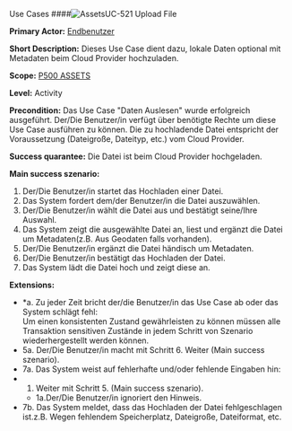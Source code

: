 Use Cases
####![Assets](https://raw.github.com/massiveart/sulu-docs/master/system-requirements/images/assets.png)UC-521 Upload File

**Primary Actor:** [Endbenutzer](https://github.com/massiveart/sulu-docs/tree/master/system-specification/actors.md "Actors") 

**Short Description:** Dieses Use Case dient dazu, lokale Daten optional mit Metadaten beim Cloud Provider hochzuladen. 

**Scope:** [P500 ASSETS](https://github.com/massiveart/sulu-docs/tree/master/system-specification/p500-assets "500 ASSETS") 

**Level:** Activity

**Precondition:** Das Use Case "Daten Auslesen" wurde erfolgreich ausgeführt. Der/Die Benutzer/in verfügt über benötigte Rechte um diese Use Case ausführen zu können. Die zu hochladende Datei entspricht der Voraussetzung (Dateigroße, Dateityp, etc.) vom Cloud Provider.

**Success quarantee:** Die Datei ist beim Cloud Provider hochgeladen.

**Main success szenario:** 

1. Der/Die Benutzer/in startet das Hochladen einer Datei.
2. Das System fordert dem/der Benutzer/in die Datei auszuwählen.
3. Der/Die Benutzer/in wählt die Datei aus und bestätigt seine/Ihre Auswahl.
4. Das System zeigt die ausgewählte Datei an, liest und ergänzt die Datei um Metadaten(z.B. Aus Geodaten falls vorhanden).
5. Der/Die Benutzer/in ergänzt die Datei händisch um Metadaten.
6. Der/Die Benutzer/in bestätigt das Hochladen der Datei. 
7. Das System lädt die Datei hoch und zeigt diese an.

**Extensions:**
* *a. Zu jeder Zeit bricht der/die Benutzer/in das Use Case ab oder das System schlägt fehl:	
Um einen konsistenten Zustand gewährleisten zu können müssen alle Transaktion sensitiven Zustände in jedem Schritt von Szenario wiederhergestellt werden können.
* 5a. Der/Die Benutzer/in macht mit Schritt 6. Weiter (Main success szenario). 
* 7a. Das System weist auf fehlerhafte und/oder fehlende Eingaben hin:
 * 1. Weiter mit Schritt 5. (Main success szenario).
     * 1a.Der/Die Benutzer/in ignoriert den Hinweis. 
* 7b. Das System meldet, dass das Hochladen der Datei fehlgeschlagen ist.z.B. Wegen fehlendem Speicherplatz, Dateigroße, Dateiformat, etc.

 
	 